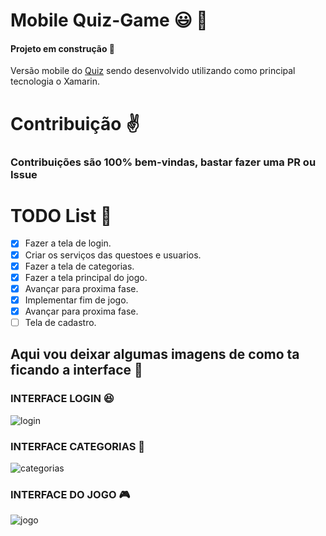 # Mobile Quiz-Game 😃 👾

#### Projeto em construção :hammer:

Versão mobile do [Quiz](https://github.com/marcopandolfo/quiz-game/) sendo desenvolvido utilizando como principal tecnologia o Xamarin.


# Contribuição ✌️

### Contribuições são 100% bem-vindas, bastar fazer uma PR ou Issue

# TODO List 🚀


- [x] Fazer a tela de login.
- [x] Criar os serviços das questoes e usuarios.
- [x] Fazer a tela de categorias.
- [x] Fazer a tela principal do jogo.
- [x] Avançar para proxima fase.
- [x] Implementar fim de jogo.
- [x] Avançar para proxima fase.
- [ ] Tela de cadastro.

## Aqui vou deixar algumas imagens de como ta ficando a interface :running:

### INTERFACE LOGIN 😆

![login](https://user-images.githubusercontent.com/40467826/64911125-35884c80-d6f4-11e9-830b-ca2aed12067c.png)

### INTERFACE CATEGORIAS 🎲

![categorias](https://user-images.githubusercontent.com/40467826/65614636-5ec79900-df8e-11e9-88cf-a12a9d1d85cb.png)

### INTERFACE DO JOGO 🎮

![jogo](https://user-images.githubusercontent.com/40467826/65614716-7c94fe00-df8e-11e9-8869-ec39f59fd83e.png)
